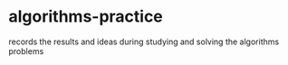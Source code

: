 # algorithms-practice

records the results and ideas during studying and solving the algorithms problems
